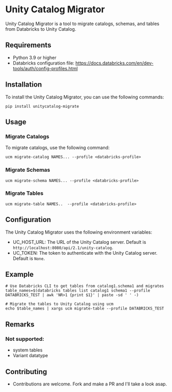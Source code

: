 # Unity Catalog Migrator

Unity Catalog Migrator is a tool to migrate catalogs, schemas, and tables from Databricks to Unity Catalog.

## Requirements

- Python 3.9 or higher
- Databricks configuration file: https://docs.databricks.com/en/dev-tools/auth/config-profiles.html 

## Installation

To install the Unity Catalog Migrator, you can use the following commands:

```shell
pip install unitycatalog-migrate
```

## Usage

### Migrate Catalogs
To migrate catalogs, use the following command:

```shell
ucm migrate-catalog NAMES... --profile <databricks-profile> 
```

### Migrate Schemas
```shell
ucm migrate-schema NAMES... --profile <databricks-profile> 
```

### Migrate Tables
```shell
ucm migrate-table NAMES..  --profile <databricks-profile>  
```

## Configuration

The Unity Catalog Migrator uses the following environment variables:
- UC_HOST_URL: The URL of the Unity Catalog server. Default is `http://localhost:8080/api/2.1/unity-catalog`.
- UC_TOKEN: The token to authenticate with the Unity Catalog server. Default is `None`.

## Example
```shell
# Use Databricks CLI to get tables from catalog1.schema1 and migrates
table_names=$(databricks tables list catalog1 schema1 --profile DATABRICKS_TEST | awk 'NR>1 {print $1}' | paste -sd ' ' -)

# Migrate the tables to Unity Catalog using ucm
echo $table_names | xargs ucm migrate-table --profile DATABRICKS_TEST 
```

## Remarks
### Not supported:
- system tables 
- Variant datatype

## Contributing
- Contributions are welcome. Fork and make a PR and I'll take a look asap.
